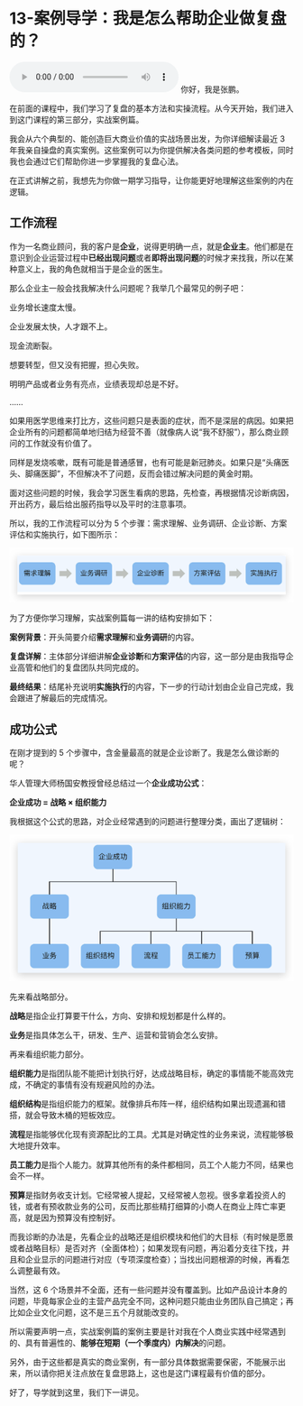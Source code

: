 # 13-案例导学：我是怎么帮助企业做复盘的？

<audio controls="" title="13-案例导学：我是怎么帮助企业做复盘的？">
  <source
    id="mp3"
    src="/mp3/review-study/13-案例导学：我是怎么帮助企业做复盘的？.m4a"
  />
</audio>
你好，我是张鹏。

在前面的课程中，我们学习了复盘的基本方法和实操流程。从今天开始，我们进入到这门课程的第三部分，实战案例篇。

我会从六个典型的、能创造巨大商业价值的实战场景出发，为你详细解读最近 3 年我亲自操盘的真实案例。这些案例可以为你提供解决各类问题的参考模板，同时我也会通过它们帮助你进一步掌握我的复盘心法。

在正式讲解之前，我想先为你做一期学习指导，让你能更好地理解这些案例的内在逻辑。

## 工作流程

作为一名商业顾问，我的客户是**企业**，说得更明确一点，就是**企业主**。他们都是在意识到企业运营过程中**已经出现问题**或者**即将出现问题**的时候才来找我，所以在某种意义上，我的角色就相当于是企业的医生。

那么企业主一般会找我解决什么问题呢？我举几个最常见的例子吧：

业务增长速度太慢。

企业发展太快，人才跟不上。

现金流断裂。

想要转型，但又没有把握，担心失败。

明明产品或者业务有亮点，业绩表现却总是不好。

……

如果用医学思维来打比方，这些问题只是表面的症状，而不是深层的病因。如果把企业所有的问题都简单地归结为经营不善（就像病人说“我不舒服”），那么商业顾问的工作就没有价值了。

同样是发烧咳嗽，既有可能是普通感冒，也有可能是新冠肺炎。如果只是“头痛医头、脚痛医脚”，不但解决不了问题，反而会错过解决问题的黄金时期。

面对这些问题的时候，我会学习医生看病的思路，先检查，再根据情况诊断病因，开出药方，最后给出服药指导以及平时的注意事项。

所以，我的工作流程可以分为 5 个步骤：需求理解、业务调研、企业诊断、方案评估和实施执行，如下图所示：

![image-20240510165546557](./assets/image-20240510165546557.png)

为了方便你学习理解，实战案例篇每一讲的结构安排如下：

**案例背景**：开头简要介绍**需求理解**和**业务调研**的内容。

**复盘详解**：主体部分详细讲解**企业诊断**和**方案评估**的内容，这一部分是由我指导企业高管和他们的复盘团队共同完成的。

**最终结果**：结尾补充说明**实施执行**的内容，下一步的行动计划由企业自己完成，我会跟进了解最后的完成情况。

## 成功公式

在刚才提到的 5 个步骤中，含金量最高的就是企业诊断了。我是怎么做诊断的呢？

华人管理大师杨国安教授曾经总结过一个**企业成功公式**：

**企业成功 = 战略 × 组织能力**

我根据这个公式的思路，对企业经常遇到的问题进行整理分类，画出了逻辑树：

![image-20240510165559059](./assets/image-20240510165559059.png)

先来看战略部分。

**战略**是指企业打算要干什么，方向、安排和规划都是什么样的。

**业务**是指具体怎么干，研发、生产、运营和营销会怎么安排。

再来看组织能力部分。

**组织能力**是指团队能不能把计划执行好，达成战略目标，确定的事情能不能高效完成，不确定的事情有没有规避风险的办法。

**组织结构**是指组织能力的框架。就像排兵布阵一样，组织结构如果出现遗漏和错搭，就会导致木桶的短板效应。

**流程**是指能够优化现有资源配比的工具。尤其是对确定性的业务来说，流程能够极大地提升效率。

**员工能力**是指个人能力。就算其他所有的条件都相同，员工个人能力不同，结果也会不一样。

**预算**是指财务收支计划。它经常被人提起，又经常被人忽视。很多拿着投资人的钱，或者有预收款业务的公司，反而比那些精打细算的小商人在商业上阵亡率更高，就是因为预算没有控制好。

而我诊断的办法是，先看企业的战略还是组织模块和他们的大目标（有时候是愿景或者战略目标）是否对齐（全面体检）；如果发现有问题，再沿着分支往下找，并且和企业显示的问题进行对应（专项深度检查）；当找出问题根源的时候，再看怎么调整最有效。

当然，这 6 个场景并不全面，还有一些问题并没有覆盖到。比如产品设计本身的问题，毕竟每家企业的主营产品完全不同，这种问题只能由业务团队自己搞定；再比如企业文化问题，这不是三五个月就能改变的。

所以需要声明一点，实战案例篇的案例主要是针对我在个人商业实践中经常遇到的、具有普遍性的、**能够在短期（一个季度内）内解决**的问题。

另外，由于这些都是真实的商业案例，有一部分具体数据需要保密，不能展示出来，所以请你把关注点放在复盘思路上，这也是这门课程最有价值的部分。

好了，导学就到这里，我们下一讲见。

